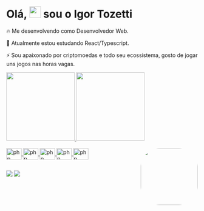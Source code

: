 <h1 align="left">Olá, <img src="https://raw.githubusercontent.com/kaueMarques/kaueMarques/master/hi.gif" height="30px"> sou o Igor Tozetti</h1>

 🔥 Me desenvolvendo como Desenvolvedor Web.

 🔭 Atualmente estou estudando React/Typescript.

 ⚡ Sou apaixonado por criptomoedas e todo seu ecossistema, gosto de jogar uns jogos nas horas vagas.

<div align="left">
  <a href="https://github.com/igorct1">
  <img height="180em" src="https://github-readme-stats.vercel.app/api?username=igorct1&show_icons=true&theme=dracula&include_all_commits=true&count_private=true"/>
  <img height="180em" src="https://github-readme-stats.vercel.app/api/top-langs/?username=igorct1&layout=compact&langs_count=7&theme=dracula"/>
</div>
<div style="display: inline_block; text-decoration: none"><br>
  <img align="center" alt="php" height="30" width="40" src="https://cdn.jsdelivr.net/gh/devicons/devicon/icons/javascript/javascript-original.svg" >
  <img  align="center" alt="php" height="30" width="40" src="https://cdn.jsdelivr.net/gh/devicons/devicon/icons/php/php-original.svg">
  <img align="center" alt="php" height="30" width="40" src="https://cdn.jsdelivr.net/gh/devicons/devicon/icons/laravel/laravel-plain.svg">
  <img align="center" alt="php" height="30" width="40" src="https://cdn.jsdelivr.net/gh/devicons/devicon/icons/html5/html5-original.svg" >
  <img align="center" alt="php" height="30" width="40" src="https://cdn.jsdelivr.net/gh/devicons/devicon/icons/css3/css3-original.svg" >
   <img align="right" alt="" height="150" style="border-radius:50px;" src="https://media-exp1.licdn.com/dms/image/C5603AQGK-oyS4MpRZQ/profile-displayphoto-shrink_200_200/0/1651011496886?e=1665619200&v=beta&t=gtWcz4uNxNsnspjsNwHpt_8XWpmv7L11Mazdy2UqHuY">
</div>

##
<div> 

  <a href="https://instagram.com/rsn_dev" target="_blank"><img src="https://img.shields.io/badge/-Instagram-%23E4405F?style=for-the-badge&logo=instagram&logoColor=white" target="_blank" ></a>
  <a href="https://www.linkedin.com/in/igor-tozetti1/" target="_blank"><img src="https://img.shields.io/badge/-LinkedIn-%230077B5?style=for-the-badge&logo=linkedin&logoColor=white" target="_blank"></a> 
 
</div>
